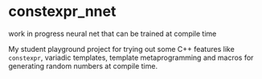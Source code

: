 # constexpr_nnet
work in progress
neural net that can be trained at compile time

My student playground project for trying out some C++ features like `constexpr`, variadic templates, template metaprogramming and macros for generating random numbers at compile time.
